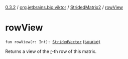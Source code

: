 [0.3.2](../../index.md) / [org.jetbrains.bio.viktor](../index.md) / [StridedMatrix2](index.md) / [rowView](.)

# rowView

`fun rowView(r: Int): `[`StridedVector`](../-strided-vector/index.md) [(source)](https://github.com/JetBrains-Research/viktor/blob/0.3.2/src/main/kotlin/org/jetbrains/bio/viktor/StridedMatrix2.kt#L60)

Returns a view of the [r](row-view.md#org.jetbrains.bio.viktor.StridedMatrix2$rowView(kotlin.Int)/r)-th row of this matrix.

